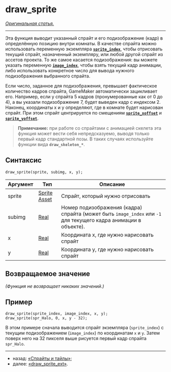 # draw_sprite

*[Оригинальная статья.](https://manual.gamemaker.io/beta/en/index.htm#t=GameMaker_Language%2FGML_Reference%2FDrawing%2FSprites_And_Tiles%2Fdraw_sprite.htm)*

---

Эта функция выводит указанный спрайт и его подизображение (кадр) в определённую позицию внутри комнаты. В качестве спрайта можно использовать переменную экземпляра [**`sprite_index`**](https://manual.gamemaker.io/beta/en/GameMaker_Language/GML_Reference/Asset_Management/Sprites/Sprite_Instance_Variables/sprite_index.htm), чтобы отрисовать текущий спрайт, назначенный экземпляру, или любой другой спрайт из ассетов проекта. То же самое касается подизображения: вы можете указать переменную [**`image_index`**](https://manual.gamemaker.io/beta/en/GameMaker_Language/GML_Reference/Asset_Management/Sprites/Sprite_Instance_Variables/image_index.htm), чтобы взять текущий кадр анимации, либо использовать конкретное число для вывода нужного подизображения выбранного спрайта.

Если число, заданное для подизображения, превышает фактическое количество кадров спрайта, GameMaker автоматически зацикливает его. Например, если у спрайта 5 кадров (пронумерованные как от 0 до 4), а вы указали подизображение 7, будет выведен кадр с индексом 2. Наконец, координаты x и y определяют, где в комнате будет нарисован спрайт. При этом спрайт центрируется по смещениям [**`sprite_xoffset`**](https://manual.gamemaker.io/beta/en/GameMaker_Language/GML_Reference/Asset_Management/Sprites/Sprite_Instance_Variables/sprite_xoffset.htm) и [**`sprite_yoffset`**](https://manual.gamemaker.io/beta/en/GameMaker_Language/GML_Reference/Asset_Management/Sprites/Sprite_Instance_Variables/sprite_yoffset.htm).

> **Примечание:** при работе со спрайтами с анимацией скелета эта функция может вести себя непредсказуемо, выводя только первый кадр стандартной позы. В таких случаях используйте функции вида **`draw_skeleton_*`**.

## Синтаксис

```gml
draw_sprite(sprite, subimg, x, y);
```

| Аргумент | Тип | Описание |
| --- | --- | --- |
| sprite | [Sprite Asset](https://manual.gamemaker.io/beta/en/The_Asset_Editors/Sprites.htm) | Спрайт, который нужно отрисовать |
| subimg | [Real](https://manual.gamemaker.io/beta/en/GameMaker_Language/GML_Overview/Data_Types.htm) | Номер подизображения (кадра) спрайта (может быть `image_index` или `-1` для текущего кадра анимации в объекте). |
| x      | [Real](https://manual.gamemaker.io/beta/en/GameMaker_Language/GML_Overview/Data_Types.htm) | Координата x, где нужно нарисовать спрайт |
| y      | [Real](https://manual.gamemaker.io/beta/en/GameMaker_Language/GML_Overview/Data_Types.htm) | Координата y, где нужно нарисовать спрайт |

## Возвращаемое значение

*(Функция не возвращает никаких значений.)*

## Пример

```gml
draw_sprite(sprite_index, image_index, x, y);
draw_sprite(spr_Halo, 0, x, y - 32);
```

В этом примере сначала выводится спрайт экземпляра (`sprite_index`) с текущим подизображением (`image_index`) по координатам `x` и `y`. Затем поверх него на 32 пикселя выше рисуется первый кадр спрайта `spr_Halo`.

---

* назад: [«Спрайты и тайлы»](https://manual.gamemaker.io/beta/en/GameMaker_Language/GML_Reference/Drawing/Sprites_And_Tiles/Sprites_And_Tiles.htm);
* далее: [«draw_sprite_ext»](https://manual.gamemaker.io/beta/en/GameMaker_Language/GML_Reference/Drawing/Sprites_And_Tiles/draw_sprite_ext.htm).
